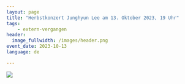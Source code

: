 ```yaml
---
layout: page
title: "Herbstkonzert Junghyun Lee am 13. Oktober 2023, 19 Uhr"
tags:
    - extern-vergangen
header:
  image_fullwidth: /images/header.png
event_date: 2023-10-13
language: de

---
```


<img src="/images/extern/2023-10-13.jpeg"/>

